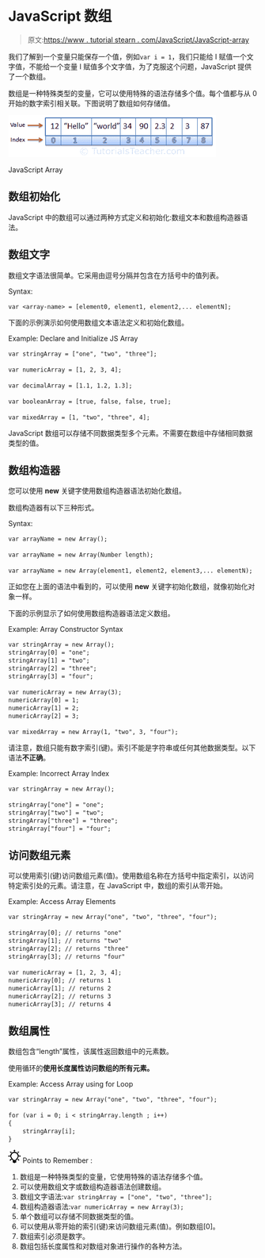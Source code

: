 # JavaScript 数组

> 原文:[https://www . tutorial stearn . com/JavaScript/JavaScript-array](https://www.tutorialsteacher.com/javascript/javascript-array)

我们了解到一个变量只能保存一个值，例如`var i = 1`，我们只能给 I 赋值一个文字值，不能给一个变量 I 赋值多个文字值，为了克服这个问题，JavaScript 提供了一个数组。

数组是一种特殊类型的变量，它可以使用特殊的语法存储多个值。每个值都与从 0 开始的数字索引相关联。下图说明了数组如何存储值。

[![](img/c23fca1af01c1d5b8c2607907c7cabd1.png)](../../Content/images/js/js-array.png)

JavaScript Array



## 数组初始化

JavaScript 中的数组可以通过两种方式定义和初始化:数组文本和数组构造器语法。

## 数组文字

数组文字语法很简单。它采用由逗号分隔并包含在方括号中的值列表。

Syntax:

```
var <array-name> = [element0, element1, element2,... elementN];

```

下面的示例演示如何使用数组文本语法定义和初始化数组。

Example: Declare and Initialize JS Array

```
var stringArray = ["one", "two", "three"];

var numericArray = [1, 2, 3, 4];

var decimalArray = [1.1, 1.2, 1.3];

var booleanArray = [true, false, false, true];

var mixedArray = [1, "two", "three", 4]; 
```

JavaScript 数组可以存储不同数据类型多个元素。不需要在数组中存储相同数据类型的值。

## 数组构造器

您可以使用 **new** 关键字使用数组构造器语法初始化数组。

数组构造器有以下三种形式。

Syntax:

```
var arrayName = new Array();

var arrayName = new Array(Number length);

var arrayName = new Array(element1, element2, element3,... elementN);
```

正如您在上面的语法中看到的，可以使用 **new** 关键字初始化数组，就像初始化对象一样。

下面的示例显示了如何使用数组构造器语法定义数组。

Example: Array Constructor Syntax

```
var stringArray = new Array();
stringArray[0] = "one";
stringArray[1] = "two";
stringArray[2] = "three";
stringArray[3] = "four";

var numericArray = new Array(3);
numericArray[0] = 1;
numericArray[1] = 2;
numericArray[2] = 3;

var mixedArray = new Array(1, "two", 3, "four"); 
```

请注意，数组只能有数字索引(键)。索引不能是字符串或任何其他数据类型。以下语法**不正确**。

Example: Incorrect Array Index

```
var stringArray = new Array();

stringArray["one"] = "one";
stringArray["two"] = "two";
stringArray["three"] = "three";
stringArray["four"] = "four"; 
```

## 访问数组元素

可以使用索引(键)访问数组元素(值)。使用数组名称在方括号中指定索引，以访问特定索引处的元素。请注意，在 JavaScript 中，数组的索引从零开始。

Example: Access Array Elements

```
var stringArray = new Array("one", "two", "three", "four");

stringArray[0]; // returns "one"
stringArray[1]; // returns "two"
stringArray[2]; // returns "three"
stringArray[3]; // returns "four"

var numericArray = [1, 2, 3, 4];
numericArray[0]; // returns 1
numericArray[1]; // returns 2
numericArray[2]; // returns 3
numericArray[3]; // returns 4 
```

## 数组属性

数组包含“length”属性，该属性返回数组中的元素数。

使用循环的**使用长度属性访问数组的所有元素。**

Example: Access Array using for Loop

```
var stringArray = new Array("one", "two", "three", "four");

for (var i = 0; i < stringArray.length ; i++) 
{
    stringArray[i];
} 
```

![](img/85db52f5404f0c468e1b194aa487d6a1.png)  Points to Remember :

1.  数组是一种特殊类型的变量，它使用特殊的语法存储多个值。
2.  可以使用数组文字或数组构造器语法创建数组。
3.  数组文字语法:`var stringArray = ["one", "two", "three"];`
4.  数组构造器语法:`var numericArray = new Array(3);`
5.  单个数组可以存储不同数据类型的值。
6.  可以使用从零开始的索引(键)来访问数组元素(值)。例如数组[0]。
7.  数组索引必须是数字。
8.  数组包括长度属性和对数组对象进行操作的各种方法。